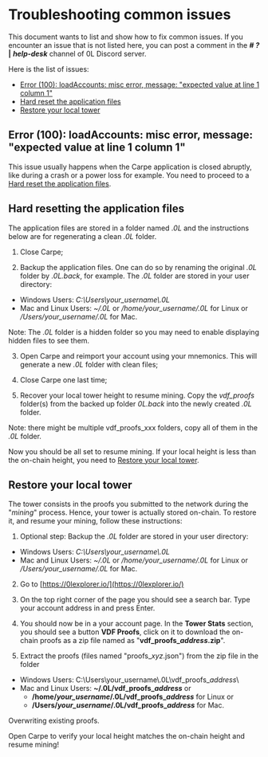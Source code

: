 # Troubleshooting common issues

This document wants to list and show how to fix common issues. If you encounter an issue that is not listed here, you can post a comment in the ***# ?*** **|** ***help-desk*** channel of 0L Discord server.

Here is the list of issues:
- [Error (100): loadAccounts: misc error, message: "expected value at line 1 column 1"](#Error-(100))
- [Hard reset the application files](#Reset-the-application-files)
- [Restore your local tower](#Restore-your-local-tower)

## Error (100): loadAccounts: misc error, message: "expected value at line 1 column 1"

This issue usually happens when the Carpe application is closed abruptly, like during a crash or a power loss for example. You need to proceed to a [Hard reset the application files](#Reset-the-application-files).

## Hard resetting the application files
The application files are stored in a folder named *.0L* and the instructions below are for regenerating a clean *.0L* folder.

1. Close Carpe;

2. Backup the application files. One can do so by renaming the original *.0L* folder by *.0L.back*, for example. The *.0L* folder are stored in your user directory:
  - Windows Users: *C:\\Users\\your_username\\.0L*
  - Mac and Linux Users: *~/.0L* or */home/your_username/.0L* for Linux or */Users/your_username/.0L* for Mac.

  Note: The *.0L* folder is a hidden folder so you may need to enable displaying hidden files to see them.

3. Open Carpe and reimport your account using your mnemonics. This will generate a new *.0L* folder with clean files;

4. Close Carpe one last time;

5. Recover your local tower height to resume mining. Copy the *vdf_proofs* folder(s) from the backed up folder *0L.back* into the newly created *.0L* folder.

  Note: there might be multiple vdf_proofs_xxx folders, copy all of them in the *.0L* folder.

Now you should be all set to resume mining. If your local height is less than the on-chain height, you need to [Restore your local tower](#Restore-your-local-tower).

## Restore your local tower

The tower consists in the proofs you submitted to the network during the "*mining*" process. Hence, your tower is actually stored on-chain. To restore it, and resume your mining, follow these instructions:

1. Optional step: Backup the *.0L* folder are stored in your user directory:
  - Windows Users: *C:\\Users\\your_username\\.0L*
  - Mac and Linux Users: *~/.0L* or */home/your_username/.0L* for Linux or */Users/your_username/.0L* for Mac.


2. Go to [https://0lexplorer.io/](https://0lexplorer.io/)

2. On the top right corner of the page you should see a search bar. Type your account address in and press Enter.

3. You should now be in a your account page. In the **Tower Stats** section, you should see a button **VDF Proofs**, click on it to download the on-chain proofs as a zip file named as "**vdf_proofs_*address*.zip**".

4. Extract the proofs (files named "proofs_*xyz*.json") from the zip file in the folder
  - Windows Users: C:\\Users\\your_username\\.0L\\vdf_proofs_*address*\\
  - Mac and Linux Users: **~/.0L/vdf_proofs_*address*** or
      - **/home/*your_username*/.0L/vdf_proofs_*address*** for Linux or
      - **/Users/*your_username*/.0L/vdf_proofs_*address*** for Mac.

  Overwriting existing proofs.

Open Carpe to verify your local height matches the on-chain height and resume mining!
